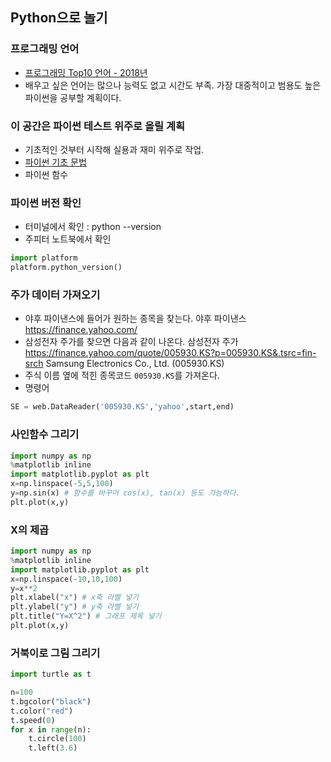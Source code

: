 ## Python으로 놀기

### 프로그래밍 언어
- [프로그래밍 Top10 언어 - 2018년](https://github.com/py-yoon/Python/blob/master/%ED%94%84%EB%A1%9C%EA%B7%B8%EB%9E%98%EB%B0%8D%20%EC%88%9C%EC%9C%84.md)
- 배우고 싶은 언어는 많으나 능력도 없고 시간도 부족. 가장 대중적이고 범용도 높은 파이썬을 공부할 계획이다.

### 이 공간은 파이썬 테스트 위주로 올릴 계획
- 기초적인 것부터 시작해 실용과 재미 위주로 작업.
- [파이썬 기초 문법](https://github.com/py-yoon/Python/blob/master/%ED%8C%8C%EC%9D%B4%EC%8D%AC_%EA%B8%B0%EC%B4%88%EB%AC%B8%EB%B2%95.md)
- 파이썬 함수

### 파이썬 버전 확인
- 터미널에서 확인 : python --version
- 주피터 노트북에서 확인
```python
import platform
platform.python_version()
```

### 주가 데이터 가져오기
- 야후 파이낸스에 들어가 원하는 종목을 찾는다.
야후 파이낸스 https://finance.yahoo.com/
- 삼성전자 주가를 찾으면 다음과 같이 나온다.
삼성전자 주가 https://finance.yahoo.com/quote/005930.KS?p=005930.KS&.tsrc=fin-srch
Samsung Electronics Co., Ltd. (005930.KS)
- 주식 이름 옆에 적힌 종목코드 `005930.KS`를 가져온다.
- 명령어
```python
SE = web.DataReader('005930.KS','yahoo',start,end)
```

### 사인함수 그리기
```python
import numpy as np
%matplotlib inline
import matplotlib.pyplot as plt
x=np.linspace(-5,5,100)
y=np.sin(x) # 함수를 바꾸어 cos(x), tan(x) 등도 가능하다.
plt.plot(x,y)
```

### X의 제곱 

```python
import numpy as np
%matplotlib inline
import matplotlib.pyplot as plt
x=np.linspace(-10,10,100)
y=x**2
plt.xlabel("x") # x축 라벨 넣기
plt.ylabel("y") # y축 라벨 넣기
plt.title("Y=X^2") # 그래프 제목 넣기
plt.plot(x,y)
```

### 거북이로 그림 그리기
```python
import turtle as t

n=100
t.bgcolor("black")
t.color("red")
t.speed(0)
for x in range(n):
    t.circle(100)
    t.left(3.6)
```
